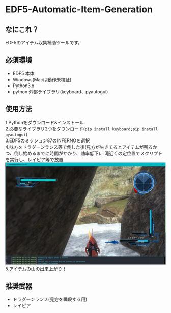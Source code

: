 # EDF5-Automatic-Item-Generation
## なにこれ？
EDF5のアイテム収集補助ツールです。
## 必須環境
- EDF5 本体 
- Windows(Macは動作未検証)
- Python3.x
- python 外部ライブラリ(keyboard、pyautogui)
## 使用方法
1.Pythonをダウンロード&インストール  
2.必要なライブラリ2つをダウンロード(`pip install keyboard;pip install pyautogui`)  
3.EDF5のミッション87のINFERNOを選択  
4.味方をドラグーンランス等で倒した後(見方が生きてるとアイテムが残るかつ、倒し始めるまでに時間がかかり、効率低下)、滝近くの定位置でスクリプトを実行し、レイピア等で放置  
![image](https://github.com/BonnetPonta/EDF5-Automatic-Item-Generation/blob/main/image.png)
5.アイテムの山の出来上がり！
## 推奨武器
- ドラグーンランス(見方を瞬殺する用)
- レイピア
